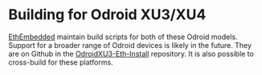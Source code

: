 Building for Odroid XU3/XU4
===========================

[EthEmbedded](http://EthEmbedded.com) maintain build scripts for both of
these Odroid models. Support for a broader range of Odroid devices is
likely in the future. They are on Github in the
[OdroidXU3-Eth-Install](https://github.com/EthEmbedded/OdroidXU3-Eth-Install)
repository. It is also possible to cross-build for these platforms.
